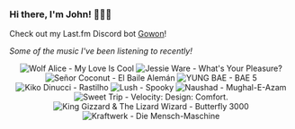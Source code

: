 ### Hi there, I'm John! 🏄🏻‍♂️

Check out my Last.fm Discord bot [Gowon](http://gowon.ca)!

_Some of the music I've been listening to recently!_


<!-- lastfm -->
<p align="center"><img src="https://lastfm.freetls.fastly.net/i/u/64s/045ea4dff9234bb4cb511d89f2c93655.jpg" title="Wolf Alice - My Love Is Cool"> <img src="https://lastfm.freetls.fastly.net/i/u/64s/1efdf5b6ba52459efb7a4a3f60b0d2a8.jpg" title="Jessie Ware - What's Your Pleasure?"> <img src="https://lastfm.freetls.fastly.net/i/u/64s/a154f21ce079bb062ffcdeea73d0a2f0.jpg" title="Señor Coconut - El Baile Alemán"> <img src="https://lastfm.freetls.fastly.net/i/u/64s/12c4e87f0edd9c33ad0c015b2d057d28.jpg" title="YUNG BAE - BAE 5"> <img src="https://lastfm.freetls.fastly.net/i/u/64s/1dc3e799d0d2a1dd97cfe4ba81327bce.jpg" title="Kiko Dinucci - Rastilho"> <img src="https://lastfm.freetls.fastly.net/i/u/64s/6a26b676d5f0ca525b510a184d7fcd95.png" title="Lush - Spooky"> <img src="https://lastfm.freetls.fastly.net/i/u/64s/241cb06b18c84451b94edb3116cfa89a.jpg" title="Naushad - Mughal-E-Azam"> <img src="https://lastfm.freetls.fastly.net/i/u/64s/81bd24fdd7b82970ddb964d891c54916.png" title="Sweet Trip - Velocity: Design: Comfort."> <img src="https://lastfm.freetls.fastly.net/i/u/64s/0d0355c5b67c42a7be557485eaceae07.jpg" title="King Gizzard & The Lizard Wizard - Butterfly 3000"> <img src="https://lastfm.freetls.fastly.net/i/u/64s/97d4eb2dc5174af38b35ac6ae575d62d.png" title="Kraftwerk - Die Mensch-Maschine"> </p>

